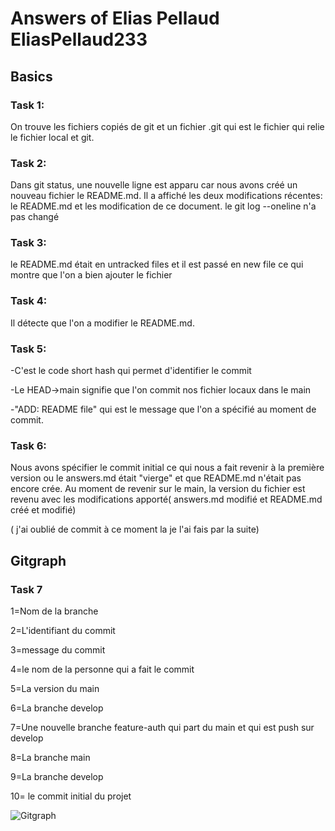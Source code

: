 # Answers of Elias Pellaud EliasPellaud233

## Basics

### Task 1:

 On trouve les fichiers copiés de git et un fichier .git qui est le fichier qui relie le fichier local et git. 

### Task 2:

 Dans git status, une nouvelle ligne est apparu car nous avons créé un nouveau fichier le README.md. Il a affiché les deux modifications récentes: le README.md et les modification de ce document.  le git log --oneline n'a pas changé

### Task 3:

  le README.md était en untracked files et il est passé en new file ce qui montre que l'on a bien ajouter le fichier

### Task 4:

 Il détecte que l'on a modifier le README.md.

### Task 5:

-C'est le code short hash qui permet d'identifier le commit

-Le HEAD->main signifie que l'on commit nos fichier locaux dans le main 

-"ADD: README file" qui est le message que l'on a spécifié au moment de commit.

### Task 6:

 Nous avons spécifier le commit initial ce qui nous a fait revenir à la première version ou le answers.md était "vierge" et que README.md n'était pas encore crée. Au moment de revenir sur le main, la version du fichier est revenu avec les modifications apporté( answers.md modifié et README.md créé et modifié)

( j'ai oublié de commit à ce moment la je l'ai fais par la suite)

## Gitgraph

### Task 7

1=Nom de la branche 

2=L'identifiant du commit

3=message du commit

4=le nom de la personne qui a fait le commit

5=La version du main

6=La branche develop

7=Une nouvelle branche feature-auth qui part du main et qui est push sur develop

8=La branche main

9=La branche develop

10= le commit initial du projet

![Gitgraph](img/gitgraph.svg)